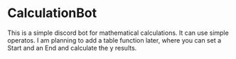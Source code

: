 # CalculationBot

This is a simple discord bot for mathematical calculations. 
It can use simple operatos. 
I am planning to add a table function later, where you can set a Start and an End and calculate the y results.
